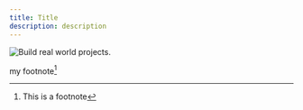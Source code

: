 ```yaml
---
title: Title
description: description
---
```



![Build real world projects.](/images/build.png)


my footnote[^1]

[^1]: This is a footnote
